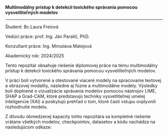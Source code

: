 **Multimodálny prístup k detekcii toxického správania pomocou vysvetliteľných modelov**
 
--------------------------------------------------------------------------------------
 
Študent: Bc.Laura Freiová
 
Vedúci práce: prof. Ing. Ján Paralič, PhD.
 
Konzultant práce: Ing. Miroslava Matejová
 
Akademický rok: 2024/2025
 



Tento repozitár obsahuje riešenie diplomovej práce na tému multimodálny prístup k detekcii toxického správania pomocou vysvetliteľných modelov.

V práci boli vytvorené a otestované viaceré modely na spracovanie textovej a obrazovej modality, následne aj fúzne a multimodálne modely. Výsledky boli doplnené o vizualizácie správania modelov pomocou nástrojov LIME, SHAP a Grad-CAM, ktoré predstavujú techniky vysvetliteľnej umelej inteligencie (XAI) a poskytujú prehľad o tom, ktoré časti vstupu ovplyvnili rozhodnutie modelu.

Z dôvodu obmedzenej kapacity tohto repozitára sa kompletné riešenie vrátane všetkých modelov, checkpointov, datasetov a kódu nachádza na nasledujúcom odkaze:
 
